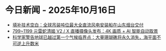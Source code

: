 # 今日新闻 - 2025年10月16日
- [填补技术空白：全球吊装吨位最大全直流风电安装船在山东烟台交付](https://www.ithome.com/0/889/775.htm)
- [799~1199 元雷蛇清姬 V2 / X 直播摄像头发布：4K 画质 + AI 智能自动取景](https://www.ithome.com/0/889/777.htm)
- [科学家警告地球已越过第一个气候临界点：大量珊瑚礁将永久消失，海平面不可逆上升数米](https://www.ithome.com/0/889/776.htm)
